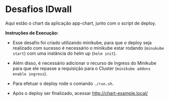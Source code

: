# Desafios IDwall

Aqui estão o chart da aplicação app-chart, junto com o script de deploy.

**Instruções de Execução:**

- Esse desafio foi criado utilizando minikube, para que o deploy seja realizado com sucesso é necessário o minikube estar rodando (`minukube start`) com uma instância do helm up (`helm init`).

- Além disso, é necessário adicionar o recurso de Ingress do Minikube para que ele repasse a requisição para o Cluster (`minikube addons enable ingress`).

- Para efetuar o deploy rode o comando `./run.sh`.

- Após o deploy ser finalizado, acessar http://chart-example.local/ 
